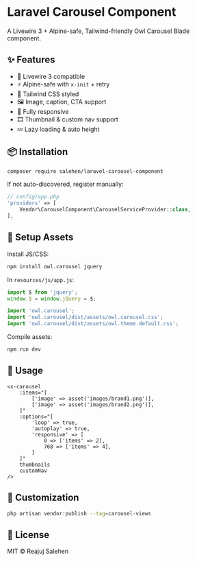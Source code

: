 # Laravel Carousel Component

A Livewire 3 + Alpine-safe, Tailwind-friendly Owl Carousel Blade component.

## ✨ Features

- 🎯 Livewire 3 compatible
- ⚡ Alpine-safe with `x-init` + retry
- 🎨 Tailwind CSS styled
- 🖼️ Image, caption, CTA support
- 📱 Fully responsive
- 🎞️ Thumbnail & custom nav support
- 💤 Lazy loading & auto height

## 📦 Installation

```bash
composer require salehen/laravel-carousel-component
```

If not auto-discovered, register manually:

```php
// config/app.php
'providers' => [
    Vendor\CarouselComponent\CarouselServiceProvider::class,
],
```

## 🔧 Setup Assets

Install JS/CSS:

```bash
npm install owl.carousel jquery
```

In `resources/js/app.js`:

```js
import $ from 'jquery';
window.$ = window.jQuery = $;

import 'owl.carousel';
import 'owl.carousel/dist/assets/owl.carousel.css';
import 'owl.carousel/dist/assets/owl.theme.default.css';
```

Compile assets:

```bash
npm run dev
```

## 🔌 Usage

```blade
<x-carousel
    :items="[
        ['image' => asset('images/brand1.png')],
        ['image' => asset('images/brand2.png')],
    ]"
    :options="[
        'loop' => true,
        'autoplay' => true,
        'responsive' => [
            0 => ['items' => 2],
            768 => ['items' => 4],
        ]
    ]"
    thumbnails
    customNav
/>
```

## 📁 Customization

```bash
php artisan vendor:publish --tag=carousel-views
```

## 📄 License

MIT © Reajuj Salehen
